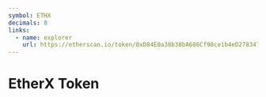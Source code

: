 ```yaml
---
symbol: ETHX
decimals: 8
links:
  - name: explorer
    url: https://etherscan.io/token/0xD84E0a38b38bA686Cf98ce1b4eD278347e448b07
---
```


# EtherX Token
